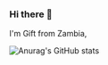 ### Hi there 👋

I'm Gift from Zambia,

![Anurag's GitHub stats](https://github-readme-stats.vercel.app/api?username=giftbanda&show_icons=true)

